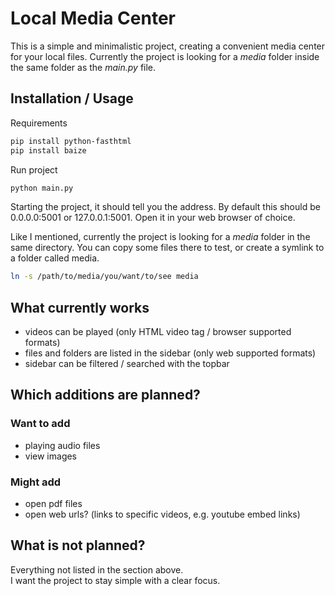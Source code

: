 # Local Media Center

This is a simple and minimalistic project, creating a convenient media center for your local files. Currently the project is looking for a *media* folder inside the same folder as the *main.py* file.

## Installation / Usage

Requirements
```bash
pip install python-fasthtml
pip install baize
```

Run project
```bash
python main.py
```
Starting the project, it should tell you the address. By default this should be 0.0.0.0:5001 or 127.0.0.1:5001. Open it in your web browser of choice.

Like I mentioned, currently the project is looking for a *media* folder in the same directory. You can copy some files there to test, or create a symlink to a folder called media.
```bash
ln -s /path/to/media/you/want/to/see media
```

## What currently works

 - videos can be played (only HTML video tag / browser supported formats)
 - files and folders are listed in the sidebar (only web supported formats)
 - sidebar can be filtered / searched with the topbar

## Which additions are planned?

### Want to add

 - playing audio files
 - view images

### Might add

 - open pdf files
 - open web urls? (links to specific videos, e.g. youtube embed links)

## What is not planned?

Everything not listed in the section above.  
I want the project to stay simple with a clear focus.

